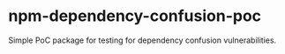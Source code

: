 # npm-dependency-confusion-poc
Simple PoC package for testing for dependency confusion vulnerabilities.
